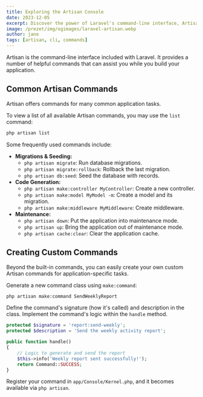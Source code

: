 ```yaml
---
title: Exploring the Artisan Console
date: 2023-12-05
excerpt: Discover the power of Laravel's command-line interface, Artisan.
image: /prezet/img/ogimages/laravel-artisan.webp
author: jane
tags: [artisan, cli, commands]
---
```


Artisan is the command-line interface included with Laravel. It provides a number of helpful commands that can assist you while you build your application.

## Common Artisan Commands

Artisan offers commands for many common application tasks.

To view a list of all available Artisan commands, you may use the `list` command:

```bash
php artisan list
```

Some frequently used commands include:

*   **Migrations & Seeding:**
    *   `php artisan migrate`: Run database migrations.
    *   `php artisan migrate:rollback`: Rollback the last migration.
    *   `php artisan db:seed`: Seed the database with records.
*   **Code Generation:**
    *   `php artisan make:controller MyController`: Create a new controller.
    *   `php artisan make:model MyModel -m`: Create a model and its migration.
    *   `php artisan make:middleware MyMiddleware`: Create middleware.
*   **Maintenance:**
    *   `php artisan down`: Put the application into maintenance mode.
    *   `php artisan up`: Bring the application out of maintenance mode.
    *   `php artisan cache:clear`: Clear the application cache.

## Creating Custom Commands

Beyond the built-in commands, you can easily create your own custom Artisan commands for application-specific tasks.

Generate a new command class using `make:command`:

```bash
php artisan make:command SendWeeklyReport
```

Define the command's signature (how it's called) and description in the class. Implement the command's logic within the `handle` method.

```php
protected $signature = 'report:send-weekly';
protected $description = 'Send the weekly activity report';

public function handle()
{
    // Logic to generate and send the report
    $this->info('Weekly report sent successfully!');
    return Command::SUCCESS;
}
```

Register your command in `app/Console/Kernel.php`, and it becomes available via `php artisan`. 
